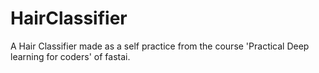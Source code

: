 # HairClassifier
A Hair Classifier made as a self practice from the course 'Practical Deep learning for coders' of fastai.
